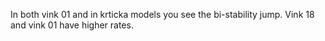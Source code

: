 In both vink 01 and in krticka models you see the bi-stability jump.
Vink 18 and vink 01 have higher rates.

